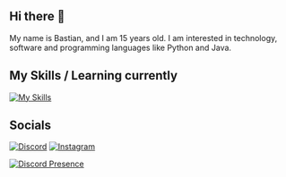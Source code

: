 ## Hi there 👋
My name is Bastian, and I am 15 years old. I am interested in technology, software and programming languages like Python and Java.

## My Skills / Learning currently
[![My Skills](https://skillicons.dev/icons?i=py,java,cloudflare)](https://github.com/BalthasarBH)

## Socials
[![Discord](https://skillicons.dev/icons?i=discord)](https://discord.com/users/870702940862677102)
[![Instagram](https://skillicons.dev/icons?i=instagram)](https://www.instagram.com/balthasarbh/)

[![Discord Presence](https://lanyard.cnrad.dev/api/870702940862677102)](https://discord.com/users/870702940862677102)
